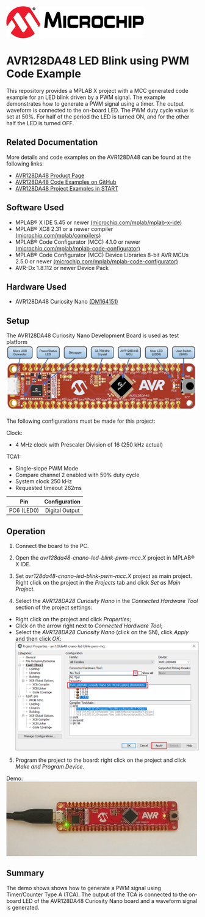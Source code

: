 [![MCHP](images/microchip.png)](https://www.microchip.com)

# AVR128DA48 LED Blink using PWM Code Example

This repository provides a MPLAB X project with a MCC generated code example for an LED blink driven by a PWM signal. The example demonstrates how to generate a PWM signal using a timer. The output waveform is connected to the on-board LED. The PWM duty cycle value is set at 50%. For half of the period the LED is turned ON, and for the other half the LED is turned OFF.

## Related Documentation
More details and code examples on the AVR128DA48 can be found at the following links:
- [AVR128DA48 Product Page](https://www.microchip.com/wwwproducts/en/AVR128DA28)
- [AVR128DA48 Code Examples on GitHub](https://github.com/microchip-pic-avr-examples?q=avr128da48)
- [AVR128DA48 Project Examples in START](https://start.atmel.com/#examples/AVR128DA48CuriosityNano)


## Software Used
- MPLAB® X IDE 5.45 or newer [(microchip.com/mplab/mplab-x-ide)](http://www.microchip.com/mplab/mplab-x-ide)
- MPLAB® XC8 2.31 or a newer compiler [(microchip.com/mplab/compilers)](http://www.microchip.com/mplab/compilers)
- MPLAB® Code Configurator (MCC) 4.1.0 or newer [(microchip.com/mplab/mplab-code-configurator)](https://www.microchip.com/mplab/mplab-code-configurator)
- MPLAB® Code Configurator (MCC) Device Libraries 8-bit AVR MCUs 2.5.0 or newer [(microchip.com/mplab/mplab-code-configurator)](https://www.microchip.com/mplab/mplab-code-configurator)
- AVR-Dx 1.8.112 or newer Device Pack


## Hardware Used
- AVR128DA48 Curiosity Nano [(DM164151)](https://www.microchip.com/Developmenttools/ProductDetails/DM164151)

## Setup
The AVR128DA48 Curiosity Nano Development Board is used as test platform
<br><img src="images/AVR128DA48_CNANO_instructions.PNG" width="500">

The following configurations must be made for this project:

Clock:
- 4 MHz clock with Prescaler Division of 16 (250 kHz actual)

TCA1:
- Single-slope PWM Mode
- Compare channel 2 enabled with 50% duty cycle
- System clock 250 kHz
- Requested timeout 262ms

|Pin           | Configuration      |
| :----------: | :----------------: |
|PC6 (LED0)    | Digital Output     |

## Operation
1. Connect the board to the PC.

2. Open the *avr128da48-cnano-led-blink-pwm-mcc.X* project in MPLAB® X IDE.

3. Set *avr128da48-cnano-led-blink-pwm-mcc.X* project as main project. Right click on the project in the *Projects* tab and click *Set as Main Project*.

4. Select the *AVR128DA28 Curiosity Nano* in the *Connected Hardware Tool* section of the project settings:
  - Right click on the project and click *Properties*;
  - Click on the arrow right next to *Connected Hardware Tool*;
  - Select the *AVR128DA28 Curiosity Nano* (click on the SN), click *Apply* and then click *OK*:
<br><img src="images/Tool-selection.PNG" width="600">


5. Program the project to the board: right click on the project and click *Make and Program Device*.

Demo:
<br><img src="images/AVR-DA_led_blink_pwm.gif" width="500">

## Summary
The demo shows shows how to generate a PWM signal using Timer/Counter Type A (TCA). The output of the TCA is connected to the on-board LED of the AVR128DA48 Curiosity Nano board and a waveform signal is generated.